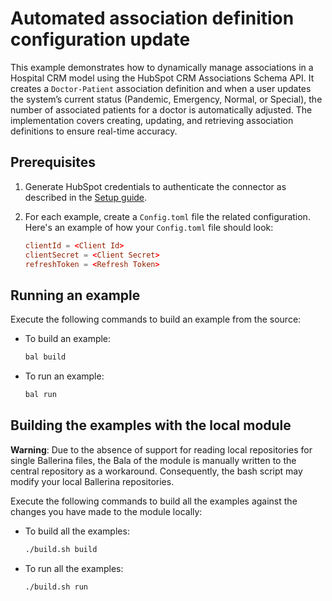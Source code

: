 # Automated association definition configuration update

This example demonstrates how to dynamically manage associations in a Hospital CRM model using the HubSpot CRM Associations Schema API. It creates a `Doctor-Patient` association definition and when a user updates the system’s current status (Pandemic, Emergency, Normal, or Special), the number of associated patients for a doctor is automatically adjusted. The implementation covers creating, updating, and retrieving association definitions to ensure real-time accuracy.

## Prerequisites

1. Generate HubSpot credentials to authenticate the connector as described in the [Setup guide](https://github.com/ballerina-platform/module-ballerinax-hubspot.crm.properties/blob/main/ballerina/Package.md#setup-guide).

2. For each example, create a `Config.toml` file the related configuration. Here's an example of how your `Config.toml` file should look:

    ```toml
    clientId = <Client Id>
    clientSecret = <Client Secret>
    refreshToken = <Refresh Token>
    ```

## Running an example

Execute the following commands to build an example from the source:

* To build an example:

    ```bash
    bal build
    ```

* To run an example:

    ```bash
    bal run
    ```

## Building the examples with the local module

**Warning**: Due to the absence of support for reading local repositories for single Ballerina files, the Bala of the module is manually written to the central repository as a workaround. Consequently, the bash script may modify your local Ballerina repositories.

Execute the following commands to build all the examples against the changes you have made to the module locally:

* To build all the examples:

    ```bash
    ./build.sh build
    ```

* To run all the examples:

    ```bash
    ./build.sh run
    ```
